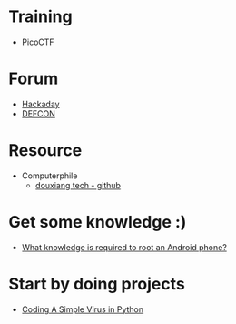 # Training
- PicoCTF
# Forum
- [Hackaday](https://hackaday.com/)
- [DEFCON](https://www.defcon.org/)
# Resource
- Computerphile
  - [douxiang tech - github](https://github.com/TophantTechnology)


# Get some knowledge :)
- [What knowledge is required to root an Android phone?](https://www.quora.com/What-knowledge-is-required-to-root-an-Android-phone-3)

# Start by doing projects
- [Coding A Simple Virus in Python](https://www.youtube.com/watch?v=qNy_amMuVZQ)
